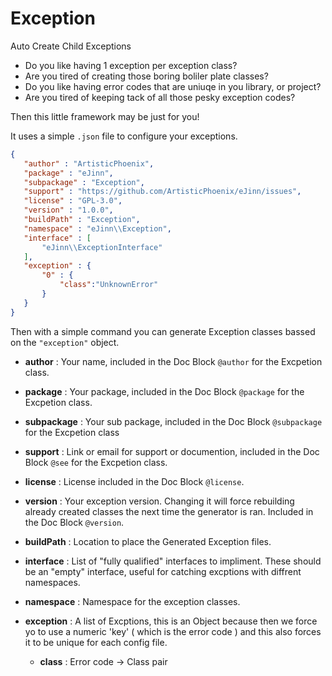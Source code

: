 # Exception
Auto Create Child Exceptions 

 - Do you like having 1 exception per exception class? 
 - Are you tired of creating those boring boliler plate classes?
 - Do you like having error codes that are uniuqe in you library, or project?
 - Are you tired of keeping tack of all those pesky exception codes?
 
 Then this little framework may be just for you!
 
 It uses a simple `.json` file to configure your exceptions. 
 
 ```json
{
    "author" : "ArtisticPhoenix",
    "package" : "eJinn",
    "subpackage" : "Exception",
    "support" : "https://github.com/ArtisticPhoenix/eJinn/issues",
    "license" : "GPL-3.0",
    "version" : "1.0.0",
    "buildPath" : "Exception",
    "namespace" : "eJinn\\Exception",
    "interface" : [
        "eJinn\\ExceptionInterface"
    ],
    "exception" : {
        "0" : {
        	"class":"UnknownError"
        }
    }
}
```

 Then with a simple command you can generate Exception classes bassed on the `"exception"` object.

 - **author**  : Your name, included in the Doc Block `@author` for the Excpetion class.
 
 - **package** : Your package, included in the Doc Block `@package` for the Excpetion class.

 - **subpackage** : Your sub package, included in the Doc Block `@subpackage` for the Excpetion class

 - **support** : Link or email for support or documention, included in the Doc Block `@see` for the Excpetion class.
 
 - **license** : License included in the Doc Block `@license`.

 - **version** : Your exception version.  Changing it will force rebuilding already created classes the next time the generator is ran. Included in the Doc Block `@version`.
 
 - **buildPath** : Location to place the Generated Exception files.
 
 - **interface** : List of "fully qualified" interfaces to impliment. These should be an "empty" interface, useful for catching excptions with diffrent namespaces.
 
 - **namespace** : Namespace for the exception classes.
 
 - **exception** : A list of Excptions, this is an Object because then we force yo to use a numeric 'key'  ( which is the error code ) and this also forces it to be unique for each config file. 
 
    - **class** :  Error code -> Class pair
